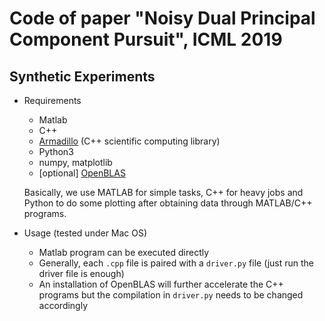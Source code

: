 # Code of paper "Noisy Dual Principal Component Pursuit", ICML 2019

## Synthetic Experiments

- Requirements

	- Matlab
	- C++
	- [Armadillo](http://arma.sourceforge.net/download.html) (C++ scientific computing library)
	- Python3
	- numpy, matplotlib
	- [optional] [OpenBLAS](http://www.openblas.net)

	Basically, we use MATLAB for simple tasks, C++ for heavy jobs and Python to do some plotting after obtaining data through MATLAB/C++ programs.
	
- Usage (tested under Mac OS)

	- Matlab program can be executed directly
	- Generally, each `.cpp` file is paired with a `driver.py` file (just run the driver file is enough)
	- An installation of OpenBLAS will further accelerate the C++ programs but the compilation in `driver.py` needs to be changed accordingly

	

	